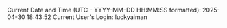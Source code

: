 Current Date and Time (UTC - YYYY-MM-DD HH:MM:SS formatted): 2025-04-30 18:43:52
Current User's Login: luckyaiman
